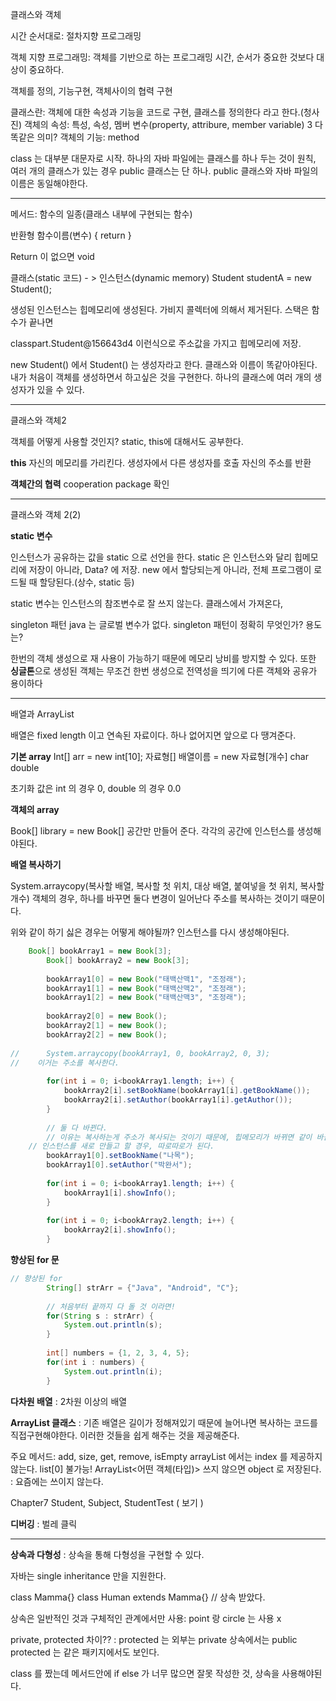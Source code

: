 클래스와 객체

시간 순서대로: 절차지향 프로그래밍

객체 지향 프로그래밍: 객체를 기반으로 하는 프로그래밍
시간, 순서가 중요한 것보다 대상이 중요하다.

객체를 정의, 기능구현, 객체사이의 협력 구현

클래스란: 객체에 대한 속성과 기능을 코드로 구현, 클래스를 정의한다 라고 한다.(청사진)
객체의 속성: 특성, 속성, 멤버 변수(property, attribure, member variable) 3 다 똑같은 의미?
객체의 기능: method 

class 는 대부분 대문자로 시작.
하나의 자바 파일에는 클래스를 하나 두는 것이 원칙, 여러 개의 클래스가 있는 경우 public 클래스는 단 하나. public 클래스와 자바 파일의 이름은 동일해야한다.

---

메서드: 함수의 일종(클래스 내부에 구현되는 함수)

반환형 함수이름(변수) {
return
}

Return 이 없으면 void

클래스(static 코드) - > 인스턴스(dynamic memory)
Student studentA = new Student();

생성된 인스턴스는 힙메모리에 생성된다. 가비지 콜렉터에 의해서 제거된다. 스택은 함수가 끝나면

classpart.Student@156643d4 이런식으로 주소값을 가지고 힙메모리에 저장.

new Student() 에서 Student() 는 생성자라고 한다. 클래스와 이름이 똑같아야된다.
내가 처음이 객체를 생성하면서 하고싶은 것을 구현한다.
하나의 클래스에 여러 개의 생성자가 있을 수 있다.

---

클래스와 객체2

객체를 어떻게 사용할 것인지? static, this에 대해서도 공부한다.

**this**
자신의 메모리를 가리킨다.
생성자에서 다른 생성자를 호출
자신의 주소를 반환

**객체간의 협력**
cooperation package 확인

---

클래스와 객체 2(2)

**static 변수**

인스턴스가 공유하는 값을 static 으로 선언을 한다.
static 은 인스턴스와 달리 힙메모리에 저장이 아니라, Data? 에 저장.
new 에서 할당되는게 아니라, 전체 프로그램이 로드될 때 할당된다.(상수, static 등)

static 변수는 인스턴스의 참조변수로 잘 쓰지 않는다.
클래스에서 가져온다,

singleton 패턴
java 는 글로벌 변수가 없다.
singleton 패턴이 정확히 무엇인가? 용도는?

 한번의 객체 생성으로 재 사용이 가능하기 때문에 메모리 낭비를 방지할 수 있다. 또한 **싱글톤**으로 생성된 객체는 무조건 한번 생성으로 전역성을 띄기에 다른 객체와 공유가 용이하다

---

배열과 ArrayList

배열은 fixed length 이고 연속된 자료이다. 하나 없어지면 앞으로 다 땡겨준다.

**기본 array**
Int[] arr = new int[10];
자료형[] 배열이름 = new 자료형[개수]
char
double

초기화 값은 int 의 경우 0, double 의 경우 0.0

**객체의 array**

Book[] library = new Book[]
공간만 만들어 준다.
각각의 공간에 인스턴스를 생성해야된다.

**배열 복사하기**

System.arraycopy(복사할 배열, 복사할 첫 위치, 대상 배열, 붙여넣을 첫 위치, 복사할 개수)
객체의 경우, 하나를 바꾸면 둘다 변경이 일어난다
주소를 복사하는 것이기 때문이다.

위와 같이 하기 싫은 경우는 어떻게 해야될까? 인스턴스를 다시 생성해야된다.

```java
    Book[] bookArray1 = new Book[3];
		Book[] bookArray2 = new Book[3];
		
		bookArray1[0] = new Book("태백산맥1", "조정래");
		bookArray1[1] = new Book("태백산맥2", "조정래");
		bookArray1[2] = new Book("태백산맥3", "조정래");
		
		bookArray2[0] = new Book();
		bookArray2[1] = new Book();
		bookArray2[2] = new Book();
		
//		System.arraycopy(bookArray1, 0, bookArray2, 0, 3);
//    이거는 주소를 복사한다.
		
		for(int i = 0; i<bookArray1.length; i++) {
			bookArray2[i].setBookName(bookArray1[i].getBookName());
			bookArray2[i].setAuthor(bookArray1[i].getAuthor());
		}
		
		// 둘 다 바뀐다.
		// 이유는 복사하는게 주소가 복사되는 것이기 때문에, 힙메모리가 바뀌면 같이 바뀐다.
    // 인스턴스를 새로 만들고 할 경우, 따로따로가 된다.
		bookArray1[0].setBookName("나목");
		bookArray1[0].setAuthor("박완서");
		
		for(int i = 0; i<bookArray1.length; i++) {
			bookArray1[i].showInfo();
		}
		
		for(int i = 0; i<bookArray2.length; i++) {
			bookArray2[i].showInfo();
		}
```



**향상된 for 문**

```java
// 향상된 for 
	    String[] strArr = {"Java", "Android", "C"};
	   
	    // 처음부터 끝까지 다 돌 것 이라면!
	    for(String s : strArr) {
	    	System.out.println(s);
	    }
	    
	    int[] numbers = {1, 2, 3, 4, 5};
	    for(int i : numbers) {
	    	System.out.println(i);
	    }
```



**다차원 배열** : 2차원 이상의 배열

**ArrayList 클래스** : 기존 배열은 길이가 정해져있기 때문에 늘어나면 복사하는 코드를 직접구현해야한다.
							 이러한 것들을 쉽게 해주는 것을 제공해준다.

주요 메서드: add, size, get, remove, isEmpty
arrayList 에서는 index 를 제공하지 않는다. list[0] 불가능!
ArrayList<어떤 객체(타입)> 쓰지 않으면 object 로 저장된다. : 요즘에는 쓰이지 않는다.

Chapter7 Student, Subject, StudentTest ( 보기 )

 **디버깅** : 벌레 클릭

---

**상속과 다형성** : 상속을 통해 다형성을 구현할 수 있다.

자바는 single inheritance 만을 지원한다.

class Mamma{}
class Human extends Mamma{} // 상속 받았다.

상속은 일반적인 것과 구체적인 관계에서만 사용: point 랑 circle 는 사용 x

private, protected 차이?? : protected 는 외부는 private 상속에서는 public
protected 는 같은 패키지에서도 보인다.

class 를 짰는데 메서드안에 if else 가 너무 많으면 잘못 작성한 것, 상속을 사용해야된다.